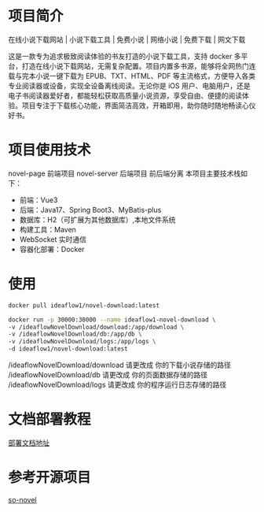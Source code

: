 # 项目简介
在线小说下载网站 | 小说下载工具  | 免费小说 | 网络小说 | 免费下载 | 网文下载

这是一款专为追求极致阅读体验的书友打造的小说下载工具，支持 docker 多平台，打造在线小说下载网站，无需复杂配置。项目内置多书源，能够将全网热门连载与完本小说一键下载为 EPUB、TXT、HTML、PDF 等主流格式，方便导入各类专业阅读器或设备，实现全设备离线阅读。无论你是 iOS 用户、电脑用户，还是电子书阅读器爱好者，都能轻松获取高质量小说资源，享受自由、便捷的阅读体验。项目专注于下载核心功能，界面简洁高效，开箱即用，助你随时随地畅读心仪好书。

# 项目使用技术
novel-page 前端项目
novel-server 后端项目
前后端分离
本项目主要技术栈如下：

- 前端：Vue3
- 后端：Java17、Spring Boot3、MyBatis-plus
- 数据库：H2（可扩展为其他数据库）,本地文件系统
- 构建工具：Maven
- WebSocket 实时通信
- 容器化部署：Docker

# 使用

```bash
docker pull ideaflow1/novel-download:latest

docker run -p 30000:30000 --name ideaflow1-novel-download \
-v /ideaflowNovelDownload/download:/app/download \
-v /ideaflowNovelDownload/db:/app/db \
-v /ideaflowNovelDownload/logs:/app/logs \
-d ideaflow1/novel-download:latest

```

/ideaflowNovelDownload/download 请更改成 你的下载小说存储的路径
/ideaflowNovelDownload/db  请更改成 你的页面数据存储的路径
/ideaflowNovelDownload/logs  请更改成 你的程序运行日志存储的路径

# 文档部署教程
[部署文档地址](https://www.ideaflow.top/article/82)


# 参考开源项目
 [so-novel](https://github.com/freeok/so-novel)
